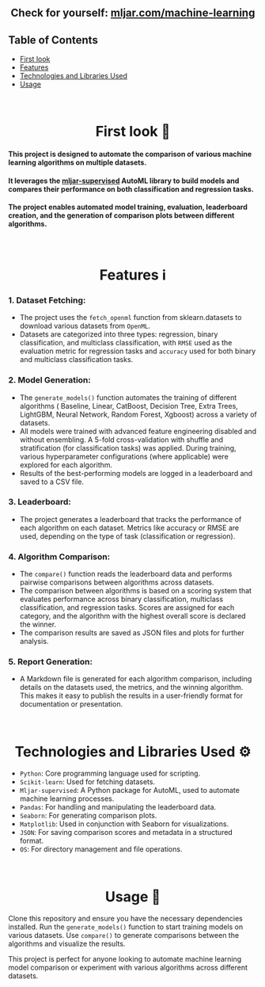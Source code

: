 <h2 align="center">Check for yourself: <a href="https://mljar.com/machine-learning/" target="_blank">mljar.com/machine-learning</a></h2>

## Table of Contents

 - [First look](https://github.com/maciekmalachowski/Machine-learning-algorithm-comparison#first-look)
 - [Features](https://github.com/maciekmalachowski/Machine-learning-algorithm-comparison#features)
 - [Technologies and Libraries Used](https://github.com/maciekmalachowski/Machine-learning-algorithm-comparison#technologies)
 - [Usage](https://github.com/maciekmalachowski/Machine-learning-algorithm-comparison#usage)

<br>
 
<h1 align="center" id="first-look"> First look 👀 </h1>

#### This project is designed to automate the comparison of various machine learning algorithms on multiple datasets. 
#### It leverages the <a href="https://github.com/mljar/mljar-supervised" target="_blank">mljar-supervised</a> AutoML library to build models and compares their performance on both classification and regression tasks. 
#### The project enables automated model training, evaluation, leaderboard creation, and the generation of comparison plots between different algorithms.

<br>

<h1 align="center" id="features">Features ℹ</h1>

### 1. Dataset Fetching:
- The project uses the `fetch_openml` function from sklearn.datasets to download various datasets from `OpenML`.
- Datasets are categorized into three types: regression, binary classification, and multiclass classification, with `RMSE` used as the evaluation metric for regression tasks and `accuracy` used for both binary and multiclass classification tasks.
  
### 2. Model Generation:
- The `generate_models()` function automates the training of different algorithms (
            Baseline,
            Linear,
            CatBoost,
            Decision Tree,
            Extra Trees,
            LightGBM,
            Neural Network,
            Random Forest,
            Xgboost) across a variety of datasets.
- All models were trained with advanced feature engineering disabled and without ensembling. A 5-fold cross-validation with shuffle and stratification (for classification tasks) was applied. During training, various hyperparameter configurations (where applicable) were explored for each algorithm.
- Results of the best-performing models are logged in a leaderboard and saved to a CSV file.

### 3. Leaderboard:
- The project generates a leaderboard that tracks the performance of each algorithm on each dataset. Metrics like accuracy or RMSE are used, depending on the type of task (classification or regression).

### 4. Algorithm Comparison:
- The `compare()` function reads the leaderboard data and performs pairwise comparisons between algorithms across datasets.
- The comparison between algorithms is based on a scoring system that evaluates performance across binary classification, multiclass classification, and regression tasks. Scores are assigned for each category, and the algorithm with the highest overall score is declared the winner.
- The comparison results are saved as JSON files and plots for further analysis.

### 5. Report Generation:
- A Markdown file is generated for each algorithm comparison, including details on the datasets used, the metrics, and the winning algorithm. This makes it easy to publish the results in a user-friendly format for documentation or presentation.

<br>

<h1 align="center" id="technologies">Technologies and Libraries Used ⚙️</h1>

- `Python`: Core programming language used for scripting.
- `Scikit-learn`: Used for fetching datasets.
- `Mljar-supervised`: A Python package for AutoML, used to automate machine learning processes.
- `Pandas`: For handling and manipulating the leaderboard data.
- `Seaborn`: For generating comparison plots.
- `Matplotlib`: Used in conjunction with Seaborn for visualizations.
- `JSON`: For saving comparison scores and metadata in a structured format.
- `OS`: For directory management and file operations.

<br>

<h1 align="center" id="usage">Usage 🎈</h1>

Clone this repository and ensure you have the necessary dependencies installed. Run the `generate_models()` function to start training models on various datasets. Use `compare()` to generate comparisons between the algorithms and visualize the results.

This project is perfect for anyone looking to automate machine learning model comparison or experiment with various algorithms across different datasets.
